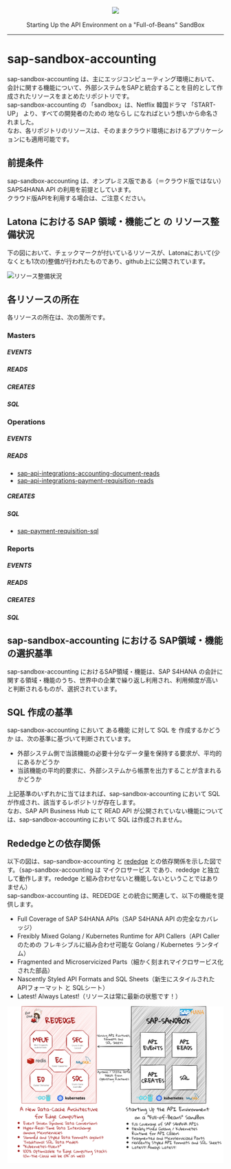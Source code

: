 <p align="center"> <img src="https://user-images.githubusercontent.com/91356865/144049159-1ebbd095-87d2-4a3c-81cb-277cc1d4c7b7.png" width="300"> </p> <p align="center"> Starting Up the API Environment on a "Full-of-Beans" SandBox </p>

***

# sap-sandbox-accounting  
sap-sandbox-accounting は、主にエッジコンピューティング環境において、会計に関する機能について、外部システムをSAPと統合することを目的として作成されたリソースをまとめたリポジトリです。  
sap-sandbox-accounting の 「sandbox」は、Netflix 韓国ドラマ 「START-UP」 より、すべての開発者のための 地ならし になればという想いから命名されました。  
なお、各リポジトリのリソースは、そのままクラウド環境におけるアプリケーションにも適用可能です。  

## 前提条件  
sap-sandbox-accounting は、オンプレミス版である（＝クラウド版ではない）SAPS4HANA API の利用を前提としています。  
クラウド版APIを利用する場合は、ご注意ください。  

## Latona における SAP 領域・機能ごと の リソース整備状況    
下の図において、チェックマークが付いているリソースが、Latonaにおいて(少なくとも1次の)整備が行われたものであり、github上に公開されています。  

![リソース整備状況](documents/sap-sandbox-accounting.png)

## 各リソースの所在  
各リソースの所在は、次の箇所です。  

### Masters 
##### EVENTS


##### READS


##### CREATES


##### SQL




### Operations  
##### EVENTS


##### READS

*  [sap-api-integrations-accounting-document-reads](https://github.com/latonaio/sap-api-integrations-accounting-document-reads)
*  [sap-api-integrations-payment-requisition-reads](https://github.com/latonaio/sap-api-integrations-payment-requisition-reads)
 

##### CREATES


##### SQL

* [sap-payment-requisition-sql](https://github.com/latonaio/sap-payment-requisition-sql)  

### Reports  
##### EVENTS
 

##### READS

 

##### CREATES


##### SQL
 

## sap-sandbox-accounting における SAP領域・機能 の選択基準
sap-sandbox-accounting におけるSAP領域・機能は、SAP S4HANA の会計に関する領域・機能のうち、世界中の企業で繰り返し利用され、利用頻度が高いと判断されるものが、選択されています。  

## SQL 作成の基準
sap-sandbox-accounting において ある機能 に対して SQL を 作成するかどうか は、次の基準に基づいて判断されています。  

* 外部システム側で当該機能の必要十分なデータ量を保持する要求が、平均的にあるかどうか  
* 当該機能の平均的要求に、外部システムから帳票を出力することが含まれるかどうか  

上記基準のいずれかに当てはまれば、sap-sandbox-accounting において SQL が作成され、該当するレポジトリが存在します。  
なお、SAP API Business Hub にて READ API が公開されていない機能については、sap-sandbox-accounting において SQL は作成されません。  


## Rededgeとの依存関係  
以下の図は、sap-sandbox-accounting と [rededge](https://github.com/latonaio/rededge) との依存関係を示した図です。（sap-sandbox-accounting は マイクロサービス であり、rededge と独立して動作します。rededge と組み合わせないと機能しないということではありません）    
sap-sandbox-accounting は、REDEDGE との統合に関連して、以下の機能を提供します。  

* Full Coverage of SAP S4HANA APIs（SAP S4HANA API の完全なカバレッジ）    
* Frexibly Mixed Golang / Kubernetes Runtime for API Callers（API Caller のための フレキシブルに組み合わせ可能な Golang / Kubernetes ランタイム）   
* Fragmented and Microservicized Parts（細かく刻まれマイクロサービス化された部品）  
* Nascently Styled API Formats and SQL Sheets（新生にスタイルされた APIフォーマット と SQLシート）  
* Latest! Always Latest!（リソースは常に最新の状態です！）  

![rededge_sap](documents/rededge_sap.drawio.png)  
